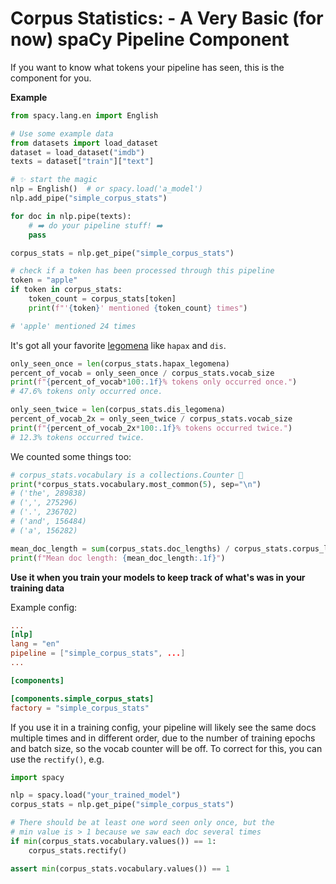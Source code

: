 # Corpus Statistics: - A Very Basic (for now) spaCy Pipeline Component

If you want to know what tokens your pipeline has seen, this is the component for you.

**Example**

```python
from spacy.lang.en import English

# Use some example data
from datasets import load_dataset
dataset = load_dataset("imdb")
texts = dataset["train"]["text"]

# ✨ start the magic 
nlp = English()  # or spacy.load('a_model')
nlp.add_pipe("simple_corpus_stats")

for doc in nlp.pipe(texts):
    # ➡️ do your pipeline stuff! ➡️
    pass

corpus_stats = nlp.get_pipe("simple_corpus_stats")

# check if a token has been processed through this pipeline
token = "apple"
if token in corpus_stats:
    token_count = corpus_stats[token]
    print(f"'{token}' mentioned {token_count} times")

# 'apple' mentioned 24 times
```

It's got all your favorite [legomena](https://en.wikipedia.org/wiki/Hapax_legomenon) like `hapax` and `dis`.

```python
only_seen_once = len(corpus_stats.hapax_legomena)
percent_of_vocab = only_seen_once / corpus_stats.vocab_size
print(f"{percent_of_vocab*100:.1f}% tokens only occurred once.")
# 47.6% tokens only occurred once.

only_seen_twice = len(corpus_stats.dis_legomena)
percent_of_vocab_2x = only_seen_twice / corpus_stats.vocab_size
print(f"{percent_of_vocab_2x*100:.1f}% tokens occurred twice.")
# 12.3% tokens occurred twice.
```

We counted some things too:

```python
# corpus_stats.vocabulary is a collections.Counter 🔢
print(*corpus_stats.vocabulary.most_common(5), sep="\n")
# ('the', 289838)
# (',', 275296)
# ('.', 236702)
# ('and', 156484)
# ('a', 156282)

mean_doc_length = sum(corpus_stats.doc_lengths) / corpus_stats.corpus_length
print(f"Mean doc length: {mean_doc_length:.1f}")
```

**Use it when you train your models to keep track of what's was in your training data**

Example config:

```conf
...
[nlp]
lang = "en"
pipeline = ["simple_corpus_stats", ...]
...

[components]

[components.simple_corpus_stats]
factory = "simple_corpus_stats"
```

If you use it in a training config, your pipeline will likely see the same docs multiple times and in different order, due to the number of training epochs and batch size, so the vocab counter will be off. To correct for this, you can use the `rectify()`, e.g.

```python
import spacy

nlp = spacy.load("your_trained_model")
corpus_stats = nlp.get_pipe("simple_corpus_stats")

# There should be at least one word seen only once, but the
# min value is > 1 because we saw each doc several times
if min(corpus_stats.vocabulary.values()) == 1:
    corpus_stats.rectify()

assert min(corpus_stats.vocabulary.values()) == 1



